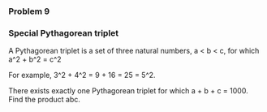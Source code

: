 ### Problem 9
### Special Pythagorean triplet

A Pythagorean triplet is a set of three natural numbers, 
a < b < c, for which a^2 + b^2 = c^2

For example, 3^2 + 4^2 = 9 + 16 = 25 = 5^2.

There exists exactly one Pythagorean triplet for which 
a + b + c = 1000. Find the product abc.
